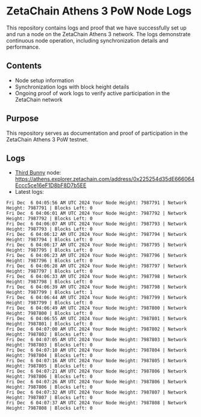 # ZetaChain Athens 3 PoW Node Logs
This repository contains logs and proof that we have successfully set up and run a node on the ZetaChain Athens 3 network. The logs demonstrate continuous node operation, including synchronization details and performance.

## Contents
- Node setup information
- Synchronization logs with block height details
- Ongoing proof of work logs to verify active participation in the ZetaChain network

## Purpose
This repository serves as documentation and proof of participation in the ZetaChain Athens 3 PoW testnet.

## Logs

- [Third Bunny](https://thirdbunny.xyz/) node: https://athens.explorer.zetachain.com/address/0x225254d35dE666064Eccc5ce16eF1D8bF8D7b5EE
- Latest logs:
```
Fri Dec  6 04:05:56 AM UTC 2024 Your Node Height: 7987791 | Network Height: 7987791 | Blocks Left: 0
Fri Dec  6 04:06:01 AM UTC 2024 Your Node Height: 7987792 | Network Height: 7987792 | Blocks Left: 0
Fri Dec  6 04:06:07 AM UTC 2024 Your Node Height: 7987793 | Network Height: 7987793 | Blocks Left: 0
Fri Dec  6 04:06:12 AM UTC 2024 Your Node Height: 7987794 | Network Height: 7987794 | Blocks Left: 0
Fri Dec  6 04:06:17 AM UTC 2024 Your Node Height: 7987795 | Network Height: 7987795 | Blocks Left: 0
Fri Dec  6 04:06:23 AM UTC 2024 Your Node Height: 7987796 | Network Height: 7987796 | Blocks Left: 0
Fri Dec  6 04:06:28 AM UTC 2024 Your Node Height: 7987797 | Network Height: 7987797 | Blocks Left: 0
Fri Dec  6 04:06:33 AM UTC 2024 Your Node Height: 7987798 | Network Height: 7987798 | Blocks Left: 0
Fri Dec  6 04:06:39 AM UTC 2024 Your Node Height: 7987798 | Network Height: 7987799 | Blocks Left: 1
Fri Dec  6 04:06:44 AM UTC 2024 Your Node Height: 7987799 | Network Height: 7987799 | Blocks Left: 0
Fri Dec  6 04:06:49 AM UTC 2024 Your Node Height: 7987800 | Network Height: 7987800 | Blocks Left: 0
Fri Dec  6 04:06:55 AM UTC 2024 Your Node Height: 7987801 | Network Height: 7987801 | Blocks Left: 0
Fri Dec  6 04:07:00 AM UTC 2024 Your Node Height: 7987802 | Network Height: 7987802 | Blocks Left: 0
Fri Dec  6 04:07:05 AM UTC 2024 Your Node Height: 7987803 | Network Height: 7987803 | Blocks Left: 0
Fri Dec  6 04:07:10 AM UTC 2024 Your Node Height: 7987804 | Network Height: 7987804 | Blocks Left: 0
Fri Dec  6 04:07:16 AM UTC 2024 Your Node Height: 7987805 | Network Height: 7987805 | Blocks Left: 0
Fri Dec  6 04:07:21 AM UTC 2024 Your Node Height: 7987806 | Network Height: 7987806 | Blocks Left: 0
Fri Dec  6 04:07:26 AM UTC 2024 Your Node Height: 7987806 | Network Height: 7987806 | Blocks Left: 0
Fri Dec  6 04:07:32 AM UTC 2024 Your Node Height: 7987807 | Network Height: 7987807 | Blocks Left: 0
Fri Dec  6 04:07:37 AM UTC 2024 Your Node Height: 7987808 | Network Height: 7987808 | Blocks Left: 0
```

